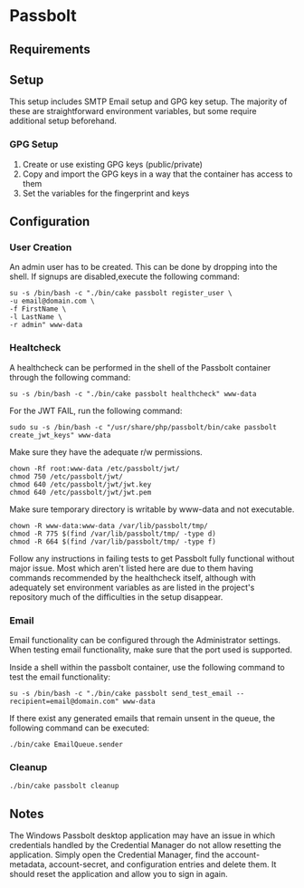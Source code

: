 # Passbolt

## Requirements

## Setup

This setup includes SMTP Email setup and GPG key setup. The majority of these are straightforward environment variables, but some require additional setup beforehand.

### GPG Setup

1. Create or use existing GPG keys (public/private)
2. Copy and import the GPG keys in a way that the container has access to them
3. Set the variables for the fingerprint and keys

## Configuration

### User Creation


An admin user has to be created. This can be done by dropping into the shell. If signups are disabled,execute the following command:

```
su -s /bin/bash -c "./bin/cake passbolt register_user \
-u email@domain.com \
-f FirstName \
-l LastName \
-r admin" www-data
```

### Healtcheck

A healthcheck can be performed in the shell of the Passbolt container through the following command:

```
su -s /bin/bash -c "./bin/cake passbolt healthcheck" www-data
```

For the JWT FAIL, run the following command:

```
sudo su -s /bin/bash -c "/usr/share/php/passbolt/bin/cake passbolt create_jwt_keys" www-data
```

Make sure they have the adequate r/w permissions.
```
chown -Rf root:www-data /etc/passbolt/jwt/
chmod 750 /etc/passbolt/jwt/
chmod 640 /etc/passbolt/jwt/jwt.key
chmod 640 /etc/passbolt/jwt/jwt.pem
```

Make sure temporary directory is writable by www-data and not executable.
```
chown -R www-data:www-data /var/lib/passbolt/tmp/
chmod -R 775 $(find /var/lib/passbolt/tmp/ -type d)
chmod -R 664 $(find /var/lib/passbolt/tmp/ -type f)
```

Follow any instructions in failing tests to get Passbolt fully functional without major issue. Most which aren't listed here are due to them having commands recommended by the healthcheck itself, although with adequately set environment variables as are listed in the project's repository much of the difficulties in the setup disappear.

### Email

Email functionality can be configured through the Administrator settings. When testing email functionality, make sure that the port used is supported.

Inside a shell within the passbolt container, use the following command to test the email functionality:

```
su -s /bin/bash -c "./bin/cake passbolt send_test_email --recipient=email@domain.com" www-data
```

If there exist any generated emails that remain unsent in the queue, the following command can be executed:

```
./bin/cake EmailQueue.sender
```

### Cleanup

```
./bin/cake passbolt cleanup
```

## Notes

The Windows Passbolt desktop application may have an issue in which credentials handled by the Credential Manager do not allow resetting the application. Simply open the Credential Manager, find the account-metadata, account-secret, and configuration entries and delete them. It should reset the application and allow you to sign in again.
